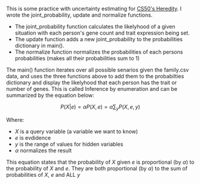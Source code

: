 This is some practice with uncertainty estimating for [CS50's Heredity](https://cs50.harvard.edu/ai/2024/projects/2/heredity/). I wrote the joint_probability, update and normalize functions. 
- The joint_probability function calculates the likelyhood of a given situation with each person's gene count and trait expression being set. 
- The update function adds a new joint_probability to the probabilities dictionary in main(). 
- The normalize function normalizes the probabilities of each persons probabilities (makes all their probabilities sum to 1)

The main() function iterates over all possible senarios given the family.csv data, and uses the three functions above to add them to the probabilties dictionary and display the likelyhood that each person has the trait or number of genes. This is called Inference by enumeration and can be summarized by the equation below:

$$ P(X|e) = \alpha P(X,e) = \alpha \sum_{y} P(X,e,y) $$

Where:
- $X$ is a query variable (a variable we want to know)
- $e$ is evdidence
- $y$ is the range of values for hidden variables
- $\alpha$ normalizes the result

This equation states that the probability of $X$ given $e$ is proportional (by $\alpha$) to the probability of $X$ and $e$. They are both proportional (by $\alpha$) to the sum of probabilities of $X$, $e$ and ALL $y$
